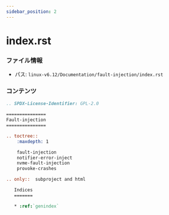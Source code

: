 ```yaml
---
sidebar_position: 2
---
```

# index.rst

### ファイル情報

- パス: `linux-v6.12/Documentation/fault-injection/index.rst`

### コンテンツ

```rst
.. SPDX-License-Identifier: GPL-2.0

===============
Fault-injection
===============

.. toctree::
    :maxdepth: 1

    fault-injection
    notifier-error-inject
    nvme-fault-injection
    provoke-crashes

.. only::  subproject and html

   Indices
   =======

   * :ref:`genindex`

```
